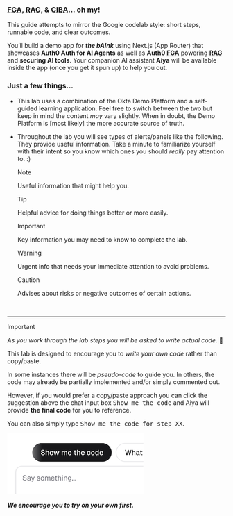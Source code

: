 ### <abbr title='Fine-Grained Authorization'>FGA</abbr>, <abbr title='Retrieval-Augmented Generation'>RAG</abbr>, & <abbr title='Client Initiated Backchannel Authentication'>CIBA</abbr>... oh my!

This guide attempts to mirror the Google codelab style: short steps, runnable code, and clear outcomes.

You’ll build a demo app for ***the bAInk*** using Next.js (App Router) that showcases **Auth0 Auth for AI Agents** as well as **Auth0 <abbr title='Fine-Grained Authorization'>FGA</abbr>** powering **<abbr title='Retrieval-Augmented Generation'>RAG</abbr>** and **securing AI tools**. Your companion AI assistant **Aiya** will be available inside the app (once you get it spun up) to help you out.

### Just a few things...

- This lab uses a combination of the Okta Demo Platform and a self-guided learning application. Feel free to switch between the two but keep in mind the content _may_ vary slightly. When in doubt, the Demo Platform is [most likely] the more accurate source of truth.

- Throughout the lab you will see types of alerts/panels like the following. They provide useful information. Take a minute to familiarize yourself with their intent so you know which ones you should _really_ pay attention to. :)

  > [!NOTE]
  > Useful information that might help you.

  > [!Tip]
  > Helpful advice for doing things better or more easily.

  > [!Important]
  > Key information you may need to know to complete the lab.

  > [!Warning]
  > Urgent info that needs your immediate attention to avoid problems.

  > [!Caution]
  > Advises about risks or negative outcomes of certain actions.

<br>

---
> [!IMPORTANT]
> *As you work through the lab steps you will be asked to write actual code.* 🙌
>
> This lab is designed to encourage you to *write your own code* rather than copy/paste.
>
> In some instances there will be *pseudo-code* to guide you. In others, the code may already be partially implemented and/or simply commented out.
>
> However, if you would prefer a copy/paste approach you can click the suggestion above the chat input box <kbd>Show me the code</kbd> and Aiya will provide **the final code** for you to reference.
>
> You can also simply type <kbd>Show me the code for step XX</kbd>.
>
> ![Show me the code](./assets/images/show-me-the-code.png)
>
> ***We encourage you to try on your own first.***